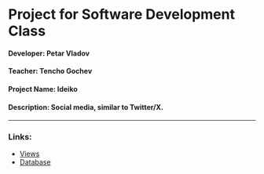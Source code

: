 # Project for Software Development Class

#### Developer: Petar Vladov

#### Teacher: Tencho Gochev

#### Project Name: Ideiko

#### Description: Social media, similar to Twitter/X.

---

### Links:

- [Views](./docs/Views.md)
- [Database](./docs/Database.md)
